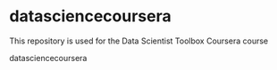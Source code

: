 datasciencecoursera
===================
This repository is used for the Data Scientist Toolbox Coursera course


datasciencecoursera
